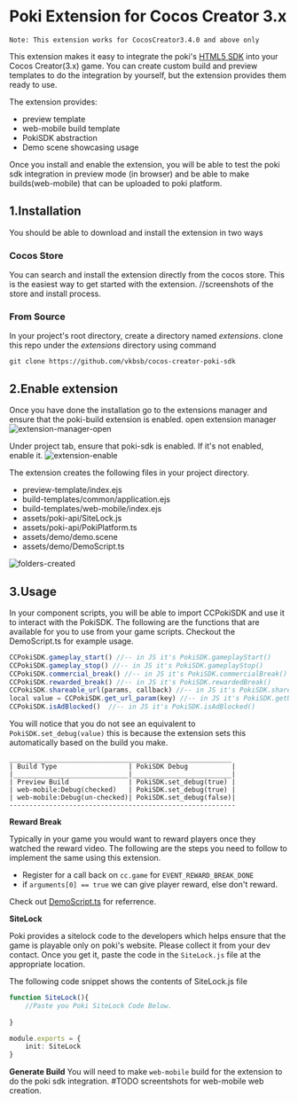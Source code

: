 # Poki Extension for Cocos Creator 3.x
`Note: This extension works for CocosCreator3.4.0 and above only`

This extension makes it easy to integrate the poki's [HTML5 SDK](https://sdk.poki.com/html5/) into your Cocos Creator(3.x) game. You can create custom build and preview templates to do the integration by yourself, but the extension provides them ready to use. 

The extension provides:
- preview template 
- web-mobile build template
- PokiSDK abstraction 
- Demo scene showcasing usage

Once you install and enable the extension, you will be able to test the poki sdk integration in preview mode (in browser) and be able to make builds(web-mobile) that can be uploaded to poki platform. 

## 1.Installation
You should be able to download and install the extension in two ways

### Cocos Store
You can search and install the extension directly from the cocos store. 
This is the easiest way to get started with the extension. 
//screenshots of the store and install process. 

### From Source
In your project's root directory, create a directory named *extensions*. 
clone this repo under the *extensions* directory using command

``` git clone https://github.com/vkbsb/cocos-creator-poki-sdk ```

## 2.Enable extension
Once you have done the installation go to the extensions manager and ensure that the 
poki-build extension is enabled. 
open extension manager
![extension-manager-open](./docs/images/extension-manager-launch.png)

Under project tab, ensure that poki-sdk is enabled. If it's not enabled, enable it. 
![extension-enable](./docs/images/poki_build_extension_enable.png)

The extension creates the following files in your project directory.
- preview-template/index.ejs
- build-templates/common/application.ejs
- build-templates/web-mobile/index.ejs
- assets/poki-api/SiteLock.js
- assets/poki-api/PokiPlatform.ts
- assets/demo/demo.scene
- assets/demo/DemoScript.ts

![folders-created](./docs/images/poki_files_added.png)

## 3.Usage 
In your component scripts, you will be able to import CCPokiSDK and use it to interact with the PokiSDK. The following are the functions that are available for you to use from your game scripts. Checkout the DemoScript.ts for example usage.

```typescript
CCPokiSDK.gameplay_start() //-- in JS it's PokiSDK.gameplayStart()
CCPokiSDK.gameplay_stop() //-- in JS it's PokiSDK.gameplayStop()
CCPokiSDK.commercial_break() //-- in JS it's PokiSDK.commercialBreak()
CCPokiSDK.rewarded_break() //-- in JS it's PokiSDK.rewardedBreak()
CCPokiSDK.shareable_url(params, callback) //-- in JS it's PokiSDK.shareableURL({}).then(url => {})
local value = CCPokiSDK.get_url_param(key) //-- in JS it's PokiSDK.getURLParam('id')
CCPokiSDK.isAdBlocked()  //-- in JS it's PokiSDK.isAdBlocked()
```

You will notice that you do not see an equivalent to ``PokiSDK.set_debug(value)`` this is because the extension sets this automatically based on the build you make. 
```
________________________________________________________
| Build Type                  | PokiSDK Debug           |
|_____________________________|_________________________|
| Preview Build               | PokiSDK.set_debug(true) |
| web-mobile:Debug(checked)   | PokiSDK.set_debug(true) |
| web-mobile:Debug(un-checked)| PokiSDK.set_debug(false)|
---------------------------------------------------------
```

**Reward Break**

Typically in your game you would want to reward players once they watched the reward video. The following are the steps you need to follow to implement the same using this extension. 

- Register for a call back on `cc.game` for `EVENT_REWARD_BREAK_DONE`
- if `arguments[0] == true` we can give player reward, else don't reward.  

Check out [DemoScript.ts](./templates/demo/DemoScript.ts) for referrence. 


**SiteLock**

Poki provides a sitelock code to the developers which helps ensure that the game is playable only on poki's website. Please collect it from your dev contact. Once you get it, paste the code in the ``SiteLock.js`` file at the appropriate location.

The following code snippet shows the contents of SiteLock.js file
```typescript
function SiteLock(){
    //Paste you Poki SiteLock Code Below. 
    
}

module.exports = {
    init: SiteLock
}
```

**Generate Build**
You will need to make ``web-mobile`` build for the extension to do the poki sdk integration. 
#TODO screentshots for web-mobile web creation.
